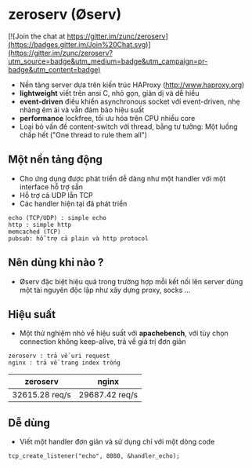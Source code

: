 # zeroserv (Øserv)

[![Join the chat at https://gitter.im/zunc/zeroserv](https://badges.gitter.im/Join%20Chat.svg)](https://gitter.im/zunc/zeroserv?utm_source=badge&utm_medium=badge&utm_campaign=pr-badge&utm_content=badge)

* Nền tảng server dựa trên kiến trúc HAProxy (http://www.haproxy.org)
* **lightweight** viết trên ansi C, nhỏ gọn, giản dị và dễ hiểu
* **event-driven** điều khiển asynchronous socket với event-driven, nhẹ nhàng êm ái và vẫn đảm bảo hiệu suất
* **performance** lockfree, tối ưu hóa trên CPU nhiều core
* Loại bỏ vấn đề content-switch với thread, bằng tư tưởng: Một luồng chấp hết ("One thread to rule them all") 

## Một nền tảng động
* Cho ứng dụng được phát triển dễ dàng như một handler với một interface hỗ trợ sẵn
* Hỗ trợ cả UDP lẫn TCP
* Các handler hiện tại đã phát triển
```
echo (TCP/UDP) : simple echo
http : simple http
memcached (TCP)
pubsub: hỗ trợ cả plain và http protocol
```

## Nên dùng khi nào ?
* Øserv đặc biệt hiệu quả trong trường hợp mỗi kết nối lên server dùng một tài nguyên độc lập như xây dựng proxy, socks ...

## Hiệu suất
* Một thử nghiệm nhỏ về hiệu suất với **apachebench**, với tùy chọn connection không keep-alive, trả về giá trị đơn giản
```
zeroserv : trả về uri request
nginx : trả về trang index trống
```
|zeroserv      | nginx        |
|--------------|--------------|
|32615.28 req/s|29687.42 req/s|


## Dễ dùng
* Viết một handler đơn giản và sử dụng chỉ với một dòng code
```
tcp_create_listener("echo", 8080, &handler_echo);
```

